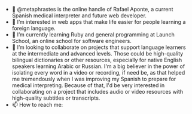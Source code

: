 - 👋 @metaphrastes is the online handle of Rafael Aponte, a current Spanish medical interpreter and future web developer.
- 👀 I’m interested in web apps that make life easier for people learning a foreign language. 
- 🌱 I’m currently learning Ruby and general programming at Launch School, an online school for software engineers.
- 💞️ I’m looking to collaborate on projects that support language learners at the intermediate and advanced levels. Those could be high-quality bilingual dictionaries or other resources, especially for native English speakers learning Arabic or Russian. I'm a big believer in the power of isolating every word in a video or recording, if need be, as that helped me tremendously when I was improving my Spanish to prepare for medical interpreting. Because of that, I'd be very interested in collaborating on a project that includes audio or video resources with high-quality subtitles or transcripts.
- 📫 How to reach me: 

<!---
metaphrastes/metaphrastes is a ✨ special ✨ repository because its `README.md` (this file) appears on your GitHub profile.
You can click the Preview link to take a look at your changes.
--->
